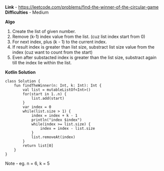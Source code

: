 **Link** - https://leetcode.com/problems/find-the-winner-of-the-circular-game <br>
**Difficulties** - Medium <br>

**Algo** <br>
1. Create the list of given number.
2. Remove (k-1) index value from the list. (cuz list index start from 0)
3. For next index, plus (k - 1) to the current index.
4. If result index is greater than list size, substract list size value from the index (cuz want to count from the start)
5. Even after substacted index is greater than the list size, substract again till the index lie within the list.


**Kotlin Solution** <br>
```
class Solution {
    fun findTheWinner(n: Int, k: Int): Int {
        val list = mutableListOf<Int>()
        for(start in 1..n) {
            list.add(start)
        }
        var index = 0
        while(list.size > 1) {
            index = index + k - 1
            println("index $index")
            while(index >= list.size) {
                index = index - list.size
            }
            list.removeAt(index)
        }
        return list[0]
    }
}
```

Note - eg. n = 6, k = 5
